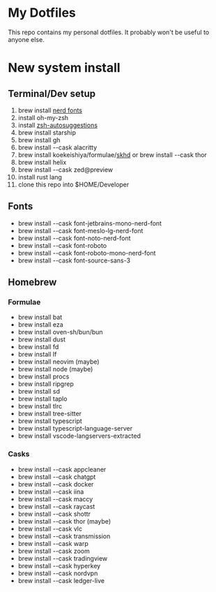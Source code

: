 # My Dotfiles

This repo contains my personal dotfiles. It probably won't be useful to anyone else.

# New system install

## Terminal/Dev setup

1. brew install [nerd fonts](#Fonts)
1. install oh-my-zsh
1. install [zsh-autosuggestions](https://github.com/zsh-users/zsh-autosuggestions/blob/master/INSTALL.md)
1. brew install starship
1. brew install gh
1. brew install --cask alacritty
1. brew install koekeishiya/formulae/[skhd](https://github.com/koekeishiya/skhd) or brew install --cask thor
1. brew install helix
1. brew install --cask zed@preview
1. install rust lang
1. clone this repo into $HOME/Developer

## Fonts

- brew install --cask font-jetbrains-mono-nerd-font
- brew install --cask font-meslo-lg-nerd-font
- brew install --cask font-noto-nerd-font
- brew install --cask font-roboto
- brew install --cask font-roboto-mono-nerd-font
- brew install --cask font-source-sans-3


## Homebrew

### Formulae

- brew install bat
- brew install eza
- brew install oven-sh/bun/bun
- brew install dust
- brew install fd
- brew install lf
- brew install neovim (maybe)
- brew install node (maybe)
- brew install procs
- brew install ripgrep
- brew install sd
- brew install taplo
- brew install tlrc
- brew install tree-sitter
- brew install typescript
- brew install typescript-language-server
- brew install vscode-langservers-extracted

### Casks
- brew install --cask appcleaner
- brew install --cask chatgpt
- brew install --cask docker
- brew install --cask iina
- brew install --cask maccy
- brew install --cask raycast
- brew install --cask shottr
- brew install --cask thor (maybe)
- brew install --cask vlc
- brew install --cask transmission
- brew install --cask warp
- brew install --cask zoom
- brew install --cask tradingview
- brew install --cask hyperkey
- brew install --cask nordvpn
- brew install --cask ledger-live
